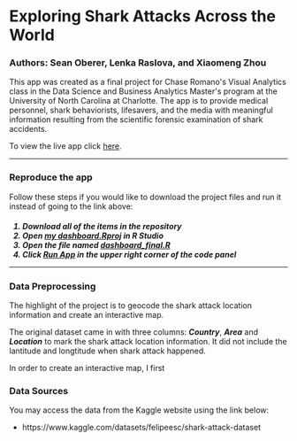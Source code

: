 # Exploring Shark Attacks Across the World

### Authors: Sean Oberer, Lenka Raslova, and Xiaomeng Zhou

This app was created as a final project for Chase Romano's Visual Analytics class in the Data Science and Business Analytics Master's program at the University of North Carolina at Charlotte. The app is to provide medical personnel, shark behaviorists, lifesavers, and the media with meaningful information resulting from the scientific forensic examination of shark accidents.

To view the live app click [here](https://xiaomengdsba.shinyapps.io/Shark_attack_analysis/).

<hr>

### Reproduce the app
 Follow these steps if you would like to download the project files and run it instead of going to the link above: <h5>
<ol>
  <li>Download all of the items in the repository</li>
  <li>Open <ins>my dashboard.Rproj</ins> in R Studio</li>
  <li>Open the file named <ins>dashboard_final.R</ins></li>
  <li>Click <ins>Run App</ins> in the upper right corner of the code panel</li>
</ol>
  
<hr>

### Data Preprocessing

The highlight of the project is to geocode the shark attack location information and
create an interactive map. 

The original dataset came in with three columns: ***Country***, ***Area*** and ***Location*** to mark the shark attack location information. It did not include the lantitude and longtitude when shark attack happened.

In order to create an interactive map, I first 


### Data Sources

You may access the data from the Kaggle website using the link below:
<ul>
  <li>https://www.kaggle.com/datasets/felipeesc/shark-attack-dataset</li>
 </ul>
 